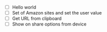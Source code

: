 * [ ] Hello world
* [ ] Set of Amazon sites and set the user value
* [ ] Get URL from clipboard
* [ ] Show on share options from device
